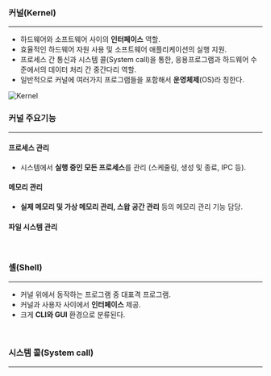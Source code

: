 
### 커널(Kernel)
---
- 하드웨어와 소프트웨어 사이의 **인터페이스** 역할.
- 효율적인 하드웨어 자원 사용 및 소프트웨어 애플리케이션의 실행 지원.
- 프로세스 간 통신과 시스템 콜(System call)을 통한, 응용프로그램과 하드웨어 수준에서의 데이터 처리 간 중간다리 역할.
- 일반적으로 커널에 여러가지 프로그램들을 포함해서 **운영체제**(OS)라 칭한다.

![Kernel](https://github.com/user-attachments/assets/094707ff-cc69-4fcc-8d62-1658723b8f46)
<br>

### 커널 주요기능
---

#### 프로세스 관리
- 시스템에서 **실행 중인 모든 프로세스**를 관리 (스케줄링, 생성 및 종료, IPC 등).

#### 메모리 관리
- **실제 메모리 및 가상 메모리 관리, 스왑 공간 관리** 등의 메모리 관리 기능 담당.

#### 파일 시스템 관리
<br>

### 셸(Shell)
---
- 커널 위에서 동작하는 프로그램 중 대표격 프로그램.
- 커널과 사용자 사이에서 **인터페이스** 제공.
- 크게 **CLI와 GUI** 환경으로 분류된다.
<br>

### 시스템 콜(System call)
---
<br>

